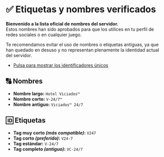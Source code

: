 ﻿# ✅ Etiquetas y nombres verificados

**Bienvenido a la lista oficial de nombres del servidor.**  
Estos nombres han sido aprobados para que los utilices en tu perfil de redes sociales o en cualquier juego.

Te recomendamos evitar el uso de nombres o etiquetas antiguas, ya que han quedado en desuso y no representan plenamente la identidad actual del servidor.

 - [Pulsa para mostrar los identificadores únicos](https://hotel-viciados.github.io/Portal/clan_tags/verified_clan_tags_md5)

## 🔠 Nombres

 - **Nombre largo:** `Hotel Viciados™`
 - **Nombre corto:** `V-24/7™`
 - **Nombre antiguo:** `Viciados™ 24/7`

## 🆔 Etiquetas

 - **Tag muy corto *(más compatible)*:** `V247`
 - **Tag corto *(preferido)*:** `V24-7`
 - **Tag estándar:** `V-24/7`
 - **Tag completo *(antiguo)*:** `VC-24/7`


